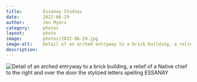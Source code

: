 ```yaml
---
title:        Essanay Studios
date:         2022-06-29
author:       Jen Myers
category:     photos
layout:       photo
image:        photos/2022-06-29.jpg
image-alt:    Detail of an arched entryway to a brick building, a relief of a Native chief to the right and over the door the stylized letters spelling ESSANAY
description:
---
```


<div><img alt="Detail of an arched entryway to a brick building, a relief of a Native chief to the right and over the door the stylized letters spelling ESSANAY" src="{{ site.baseurl }}/images/photos/essanay01.jpg" /></div>

